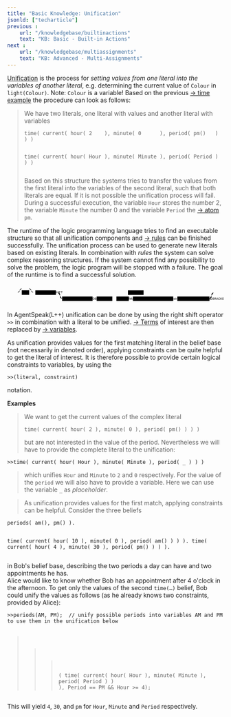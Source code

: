 ```yaml
---
title: "Basic Knowledge: Unification"
jsonld: ["techarticle"]
previous :
    url: "/knowledgebase/builtinactions"
    text: "KB: Basic - Built-in Actions"
next :
    url: "/knowledgebase/multiassignments"
    text: "KB: Advanced - Multi-Assignments"
---
```


[Unification](https://en.wikipedia.org/wiki/Unification_(computer_science)) is the process for _setting values from one literal into the variables of another literal_, e.g. determining the current value of `Colour` in `light(Colour)`.
Note: `Colour` is a variable! Based on the previous [&#8594; time example](../literals#time) the procedure can look as follows:

<!--more-->

> We have two literals, one literal with values and another literal with variables
> <!-- htmlmin:ignore --><pre data-language="AgentSpeak(L++)"><code class="language-agentspeak">time( current( hour( 2    ), minute( 0      ), period( pm()   ) ) )
> time( current( hour( Hour ), minute( Minute ), period( Period ) ) )
> </pre></code><!-- htmlmin:ignore -->
> Based on this structure the systems tries to transfer the values from the first literal into the variables
> of the second literal, such that both literals are equal. If it is not possible the unification
> process will fail. During a successful execution, the variable ```Hour``` stores the number $2$, the variable
> ```Minute``` the number $0$ and the variable ```Period``` the [&#8594; atom](../atoms) `pm`.

The runtime of the logic programming language tries to find an executable structure so that all unification components and [&#8594; rules](../plansandrules) can be finished successfully. The unification process can be used to generate new literals based on existing literals. In combination with _rules_ the system can solve complex reasoning structures. If the system cannot find any possibility to solve the problem, the logic program will be stopped with a failure. The goal of the runtime is to find a successful solution.

<svg height="128" class="railroad-diagram" viewBox="0 0 1052 101" id="svg_e732ce4bb8479dc479e294d62beaf1cf"><path d="M20 30v20m10-20v20M20 40h20.5m-.5 0h10m0 0a10 10 0 0 0 10-10 10 10 0 0 1 10-10m0 0h36m0 0a10 10 0 0 1 10 10 10 10 0 0 0 10 10m-76 0h20" transform="translate(.5 .5)"/><g class="non-terminal" transform="translate(.5 .5)"><path d="M70 29h36v22H70z"/><a xmlns:xlink="http://www.w3.org/1999/xlink" xlink:href="https://agentspeak-java.lightjason.org/rrd-output/html/org/lightjason/agentspeak/grammar/Agent.g4/index.htm#fa868488740aa25870ced6b9169951fb"><text x="88" y="44">AT</text></a></g><path d="M106 40h20m0 0h10" transform="translate(.5 .5)"/><g class="non-terminal" transform="translate(.5 .5)"><path d="M136 29h100v22H136z"/><a xmlns:xlink="http://www.w3.org/1999/xlink" xlink:href="https://agentspeak-java.lightjason.org/rrd-output/html/org/lightjason/agentspeak/grammar/Agent.g4/index.htm#f2160f407f56e0f4d495cecd44055e2d"><text x="186" y="44">RIGHTSHIFT</text></a></g><path d="M236 40h10m0 0h20" transform="translate(.5 .5)"/><g class="non-terminal" transform="translate(.5 .5)"><path d="M266 40h320m76 0h320M586 29h76v22h-76z"/><a xmlns:xlink="http://www.w3.org/1999/xlink" xlink:href="https://agentspeak-java.lightjason.org/rrd-output/html/org/lightjason/agentspeak/grammar/Agent.g4/index.htm#f0d674f1e0ed4292267f149c5983db02"><text x="624" y="44">literal</text></a></g><path d="M982 40h20m-756 0a10 10 0 0 1 10 10v10a10 10 0 0 0 10 10m716 0" transform="translate(.5 .5)"/><g class="non-terminal" transform="translate(.5 .5)"><path d="M266 59h148v22H266z"/><a xmlns:xlink="http://www.w3.org/1999/xlink" xlink:href="https://agentspeak-java.lightjason.org/rrd-output/html/org/lightjason/agentspeak/grammar/Agent.g4/index.htm#5ffa5d1c78ad09c7bf5b4d0b0764641f"><text x="340" y="74">LEFTROUNDBRACKET</text></a></g><path d="M414 70h10m0 0h10" transform="translate(.5 .5)"/><g class="non-terminal" transform="translate(.5 .5)"><path d="M434 59h76v22h-76z"/><a xmlns:xlink="http://www.w3.org/1999/xlink" xlink:href="https://agentspeak-java.lightjason.org/rrd-output/html/org/lightjason/agentspeak/grammar/Agent.g4/index.htm#f0d674f1e0ed4292267f149c5983db02"><text x="472" y="74">literal</text></a></g><path d="M510 70h10m0 0h10" transform="translate(.5 .5)"/><g class="non-terminal" transform="translate(.5 .5)"><path d="M530 59h60v22h-60z"/><a xmlns:xlink="http://www.w3.org/1999/xlink" xlink:href="https://agentspeak-java.lightjason.org/rrd-output/html/org/lightjason/agentspeak/grammar/Agent.g4/index.htm#4d9b3e9fc12849d060371eb65154c751"><text x="560" y="74">COMMA</text></a></g><path d="M590 70h10m0 0h10" transform="translate(.5 .5)"/><g class="non-terminal" transform="translate(.5 .5)"><path d="M610 59h196v22H610z"/><a xmlns:xlink="http://www.w3.org/1999/xlink" xlink:href="https://agentspeak-java.lightjason.org/rrd-output/html/org/lightjason/agentspeak/grammar/Agent.g4/index.htm#89368367b9f48fd82a781f5a4e1ad8b6"><text x="708" y="74">unification_constraint</text></a></g><path d="M806 70h10m0 0h10" transform="translate(.5 .5)"/><g class="non-terminal" transform="translate(.5 .5)"><path d="M826 59h156v22H826z"/><a xmlns:xlink="http://www.w3.org/1999/xlink" xlink:href="https://agentspeak-java.lightjason.org/rrd-output/html/org/lightjason/agentspeak/grammar/Agent.g4/index.htm#3a52152b9f1e9dd45998ce24723d98ed"><text x="904" y="74">RIGHTROUNDBRACKET</text></a></g><path d="M982 70a10 10 0 0 0 10-10V50a10 10 0 0 1 10-10m0 0h10m0 0h20m-10-10v20m10-20v20" transform="translate(.5 .5)"/></svg>

In AgentSpeak(L++) unification can be done by using the right shift operator `>>` in combination with a literal to be unified. [&#8594; Terms](../terms) of interest are then replaced by [&#8594; variables](../variables).

As unification provides values for the first matching literal in the belief base (not necessarily in denoted order), applying constraints can be quite helpful to get the literal of interest.
It is therefore possible to provide certain logical constraints to variables, by using the
<!-- htmlmin:ignore --><pre data-language="AgentSpeak(L++)"><code class="language-agentspeak">>>(literal, constraint)</code></pre><!-- htmlmin:ignore -->
notation.

**Examples**

> We want to get the current values of the complex literal
> <!-- htmlmin:ignore --><pre data-language="AgentSpeak(L++)"><code class="language-agentspeak">time( current( hour( 2 ), minute( 0 ), period( pm() ) ) )</code></pre><!-- htmlmin:ignore -->
> but are not interested in the value of the period. Nevertheless we will have to provide the complete literal to the unification:
<!-- htmlmin:ignore --><pre data-language="AgentSpeak(L++)"><code class="language-agentspeak">>>time( current( hour( Hour ), minute( Minute ), period( _ ) ) )</code></pre><!-- htmlmin:ignore -->
> which unifies `Hour` and `Minute` to `2` and `0` respectively. For the value of the `period` we will also have to provide a variable. Here we can use the variable ```_``` as _placeholder_.

<p></p>

> As unification provides values for the first match, applying constraints can be helpful.
> Consider the three beliefs
<!-- htmlmin:ignore --><pre data-language="AgentSpeak(L++)"><code class="language-agentspeak">periods( am(), pm() ).
time( current( hour( 10 ), minute( 0  ), period( am() ) ) ).
time( current( hour( 4  ), minute( 30 ), period( pm() ) ) ).
</code></pre><!-- htmlmin:ignore -->
in Bob's belief base, describing the two periods a day can have and two appointments he has.<br>
Alice would like to know whether Bob has an appointment after 4 o'clock in the afternoon.
To get only the values of the second `time(…)` belief, Bob could unify the values as follows (as he already knows two constraints, provided by Alice):
<!-- htmlmin:ignore --><pre data-language="AgentSpeak(L++)"><code class="language-agentspeak">>>periods(AM, PM);  // unify possible periods into variables AM and PM to use them in the unification below
> >>( time( current( hour( Hour ), minute( Minute ), period( Period ) ) ), Period == PM && Hour >= 4);
</code></pre><!-- htmlmin:ignore -->
This will yield `4`, `30`, and `pm` for `Hour`, `Minute` and `Period` respectively.
